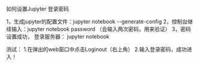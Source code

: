 ﻿如何设置Jupyter 登录密码

1，生成jupyter的配置文件：jupyter notebook --generate-config
2，控制台继续输入：jupyter notebook password （会输入两次密码，用来验证）
3，密码设置成功， 登录服务器： jupyter notebook

测试：
	1.在弹出的web窗口中点击Loginout（右上角）
	2.输入登录密码，成功进入！

